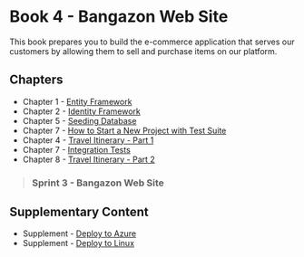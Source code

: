 # Book 4 - Bangazon Web Site

This book prepares you to build the e-commerce application that serves our customers by allowing them to sell and purchase items on our platform.

## Chapters

* Chapter 1 - [Entity Framework](./chapters/EF_INTRO.md)
* Chapter 2 - [Identity Framework](./chapters/ASPNET_IDENTITY_INTRO.md)
* Chapter 5 - [Seeding Database](./chapters/EF_SEEDING.md)
* Chapter 7 - [How to Start a New Project with Test Suite](./chapters/PROJECT_WITH_TESTING_INIT.md)
* Chapter 4 - [Travel Itinerary - Part 1](./chapters/TRAVEL_EF_IF.md)
* Chapter 7 - [Integration Tests](./chapters/XUNIT_FORMS.md)
* Chapter 8 - [Travel Itinerary - Part 2](./chapters/TRAVEL_TESTING_DATA.md)

> ### __Sprint 3__ - Bangazon Web Site

## Supplementary Content

* Supplement - [Deploy to Azure](./chapters/AZURE_DEPLOY.md)
* Supplement - [Deploy to Linux](./chapters/LINUX_DEPLOY.md)
